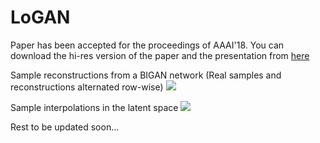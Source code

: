 # LoGAN

Paper has been accepted for the proceedings of AAAI'18.
You can download the hi-res version of the paper and the presentation from [here](https://drive.google.com/open?id=1OoxL5972QjJIJXjXRsWqRJYvYzyz5djx)

Sample reconstructions from a BIGAN network
(Real samples and reconstructions alternated row-wise)
![](images/regenerations.png?raw=true)

Sample interpolations in the latent space
![](images/interpolations.png?raw=true)

Rest to be updated soon...
